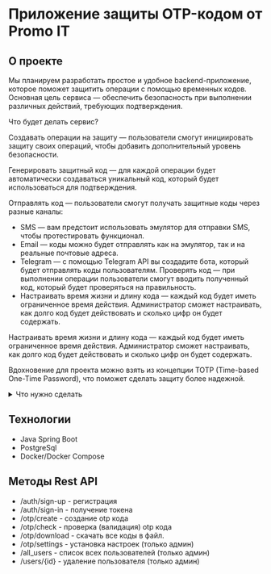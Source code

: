 # Приложение защиты OTP-кодом от Promo IT
## О проекте ##
Мы планируем разработать простое и удобное backend-приложение, которое поможет защитить операции с помощью временных кодов. Основная цель сервиса — обеспечить безопасность при выполнении различных действий, требующих подтверждения.

Что будет делать сервис?

Создавать операции на защиту — пользователи смогут инициировать защиту своих операций, чтобы добавить дополнительный уровень безопасности.

Генерировать защитный код — для каждой операции будет автоматически создаваться уникальный код, который будет использоваться для подтверждения.

Отправлять код — пользователи смогут получать защитные коды через разные каналы:

* SMS — вам предстоит использовать эмулятор для отправки SMS, чтобы протестировать функционал.
* Email — коды можно будет отправлять как на эмулятор, так и на реальные почтовые адреса.
* Telegram — с помощью Telegram API вы создадите бота, который будет отправлять коды пользователям. Проверять код — при выполнении операции пользователи смогут вводить полученный код, который будет проверяться на правильность.
* Настраивать время жизни и длину кода — каждый код будет иметь ограниченное время действия. Администратор сможет настраивать, как долго код будет действовать и сколько цифр он будет содержать.

Настраивать время жизни и длину кода — каждый код будет иметь ограниченное время действия. Администратор сможет настраивать, как долго код будет действовать и сколько цифр он будет содержать.

Вдохновение для проекта можно взять из концепции TOTP (Time-based One-Time Password), что поможет сделать защиту более надежной.

 <details>
   <summary> Что нужно сделать </summary>

 ## Требования к базе данных и работе с ней ##
База данных должна быть реализована с помощью PostgreSQL 17, взаимодействие с базой данных должен быть реализован через JDBC.

Должно быть реализовано минимум 3 таблицы:

* Пользователи (хранит логин пользователя, его пароль в зашифрованном виде, а также его роль).
* Конфигурация OTP-кода (количество записей в ней никогда не должно превышать 1).
* Таблица OTP-кодов (может содержать идентификатор операции в привязке к OTP-коду, но также допускается вынести логику работы с операциями в отдельную таблицу).

  OTP-код должен иметь минимум три статуса:

* ACTIVE (код активен);
* EXPIRED (код просрочен);
* USED (код прошел валидацию и был использован).

  ## Требования к API ##

  Для регистрации и аутентификации пользователей необходимо реализовать соответствующее API, которое должно минимально выполнять следующие операции:

* Регистрация нового пользователя.
У пользователей может быть две роли: либо администратор, либо простой пользователь. Если администратор уже существует, то регистрация второго администратора должна быть невозможной.
* Логин зарегистрированного пользователя.
Данная операция должна возвращать токен с ограниченным сроком действия для осуществления аутентификации и авторизации пользователя.
Простой пример работы с токенами можно найти здесь.

У администратора должна быть свое отдельное API, которое позволяет как минимум:

* Менять конфигурацию OTP-кодов (время жизни и количество знаков в коде).
* Получать список всех пользователей кроме администраторов.
* Удалять пользователей и привязанные к ним OTP-коды.
API пользователя минимально должно реализовывать следующие функции:

* Генерация OTP-кода привязанного к операции либо к ее идентификатору и рассылка его тремя способами либо сохранение сгенерированного кода в файл в корне проекта
* Валидация OTP-кода, который был выслан пользователю по одному из каналов
Пользователи, не являющиеся администраторами, не должны иметь доступа к API администратора.

 ## Требования к каналам рассылки сгенерированных кодов  ## 
Пользователи смогут получать защитные коды через различные каналы, что обеспечит гибкость и удобство в использовании сервиса. Для реализации этой функциональности необходимо учесть следующие требования:

* Отправка кода по SMS — вам предстоит использовать эмулятор для отправки SMS, чтобы протестировать функционал. Это позволит имитировать процесс получения кодов без необходимости использования реальных SMS.
* Отправка кода по Email — коды можно будет отправлять как на эмулятор, так и на реальные почтовые адреса. Это обеспечит пользователям возможность получать коды на удобный для них почтовый ящик.
* Отправка кода через Telegram — с помощью Telegram API вы создадите бота, который будет отправлять коды пользователям. Это позволит мгновенно доставлять коды через популярное приложение для обмена сообщениями.
* Сохранение кода в файл — реализуйте возможность сохранения сгенерированных кодов в файл.


## Требования к структуре приложения ## 
Приложение должно иметь три основных слоя:

* Слой API, содержащий обработчики HTTP-запросов.
* Слой API (хэндлеров или контроллеров) должен быть выполнен с помощью пакета com.sun.net.httpserver, встроенного в Java начиная с версии SE 6. Также допускается использование Spring MVC.
* Слой сервисов, содержащий в себе основную бизнес-логику приложения.
* Слой DAO, содержащий в себе классы, осуществляющие выполнение запросов к БД.
  
## Остальные требования к функционалу ## 
* Необходимо реализовать механизм, который будет отмечать просроченные OTP-коды раз в определенный интервал времени и присваивать им статус EXPIRED.
* Необходимо настроить логирование в приложении с помощью любой понравившейся вам библиотеки из модуля про логирование.
* Приложение должно использовать систему сборки Gradle или Maven.
</details> 

## Технологии ##
* Java Spring Boot
* PostgreSql
* Docker/Docker Compose

## Методы Rest API ##

* /auth/sign-up - регистрация
* /auth/sign-in - получение токена
* /otp/create - создание otp кода
* /otp/check - проверка (валидация) otp кода
* /otp/download - скачать все коды в файл.
* /otp/settings - установка настроек (только админ)
* /all_users - список всех пользователей (только админ)
* /users/{id} - удаление пользователя (только админ)
